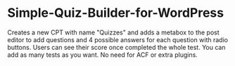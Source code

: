 # Simple-Quiz-Builder-for-WordPress
Creates a new CPT with name "Quizzes" and adds a metabox to the post editor to add questions and 4 possible answers for each question with radio buttons. Users can see their score once completed the whole test. You can add as many tests as you want. No need for ACF or extra plugins.
